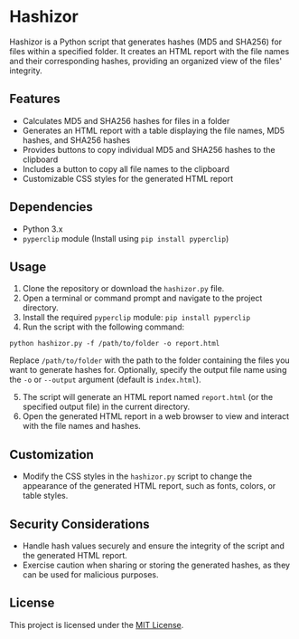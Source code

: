 # Hashizor

Hashizor is a Python script that generates hashes (MD5 and SHA256) for files within a specified folder. It creates an HTML report with the file names and their corresponding hashes, providing an organized view of the files' integrity.

## Features

- Calculates MD5 and SHA256 hashes for files in a folder
- Generates an HTML report with a table displaying the file names, MD5 hashes, and SHA256 hashes
- Provides buttons to copy individual MD5 and SHA256 hashes to the clipboard
- Includes a button to copy all file names to the clipboard
- Customizable CSS styles for the generated HTML report

## Dependencies

- Python 3.x
- `pyperclip` module (Install using `pip install pyperclip`)

## Usage

1. Clone the repository or download the `hashizor.py` file.
2. Open a terminal or command prompt and navigate to the project directory.
3. Install the required `pyperclip` module: `pip install pyperclip`
4. Run the script with the following command:
```
python hashizor.py -f /path/to/folder -o report.html
```

Replace `/path/to/folder` with the path to the folder containing the files you want to generate hashes for. Optionally, specify the output file name using the `-o` or `--output` argument (default is `index.html`).

5. The script will generate an HTML report named `report.html` (or the specified output file) in the current directory.
6. Open the generated HTML report in a web browser to view and interact with the file names and hashes.

## Customization

- Modify the CSS styles in the `hashizor.py` script to change the appearance of the generated HTML report, such as fonts, colors, or table styles.

## Security Considerations

- Handle hash values securely and ensure the integrity of the script and the generated HTML report.
- Exercise caution when sharing or storing the generated hashes, as they can be used for malicious purposes.

## License

This project is licensed under the [MIT License](LICENSE).

